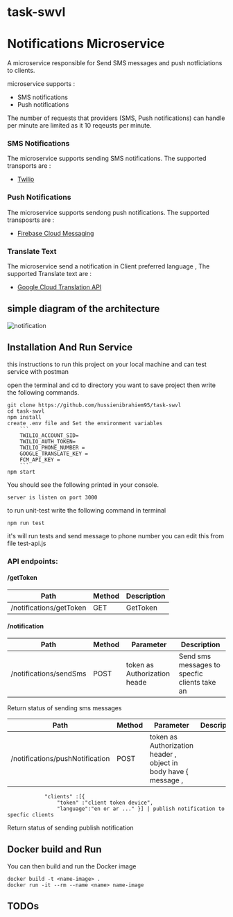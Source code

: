 # task-swvl
# Notifications Microservice
A microservice responsible for Send SMS messages and push notficiations to clients.

microservice supports :
* SMS notifications
* Push notifications

The number of requests that providers (SMS, Push notifications) can handle per minute are limited as it 10 reqeusts per minute.


### SMS Notifications

The microservice supports sending SMS notifications. The supported transports are :
* [Twilio](https://www.twilio.com/) 


### Push Notifications

The microservice supports sendong push notifications. The supported transposrts are :
* [Firebase Cloud Messaging](https://firebase.google.com/docs/cloud-messaging)


### Translate Text
The microservice send a notification in Client preferred language , The supported Translate text are :

* [Google Cloud Translation API](https://cloud.google.com/translate)


## simple diagram of the architecture


![notification](https://user-images.githubusercontent.com/15314292/121393424-9cca4380-c950-11eb-9fc2-4b8dfd97132e.png)


## Installation And Run Service

this instructions to run this project on your local machine and can test service with postman 

open the terminal and cd to directory you want to save project then write the following commands.
```
git clone https://github.com/hussienibrahiem95/task-swvl
cd task-swvl
npm install
create .env file and Set the environment variables
    ```
    TWILIO_ACCOUNT_SID=
    TWILIO_AUTH_TOKEN=
    TWILIO_PHONE_NUMBER =
    GOOGLE_TRANSLATE_KEY = 
    FCM_API_KEY =
    ```
npm start
```
You should see the following printed in your console.
```
server is listen on port 3000
```

to run unit-test write the following command in terminal

```
npm run test 
```
it's will run tests and send message to phone number you can edit this from file test-api.js



### API endpoints:

#### /getToken
Path | Method | Description
---|---|---
/notifications/getToken | GET | GetToken

#### /notification
Path | Method |  Parameter | Description 
---|---|---|---
/notifications/sendSms | POST | token as Authorization heade | Send sms messages to specfic clients take an

Return status of sending sms messages

Path | Method |  Parameter | Description 
---|---|---|---
/notifications/pushNotification | POST | token as Authorization header , object in body have { message ,
                "clients" :[{
                    "token" :"client token device",
                    "language":"en or ar ..." }] | publish notification to specfic clients

Return status of sending publish notification




## Docker build and Run

You can then build and run the Docker image

```
docker build -t <name-image> .
docker run -it --rm --name <name> name-image
```

## TODOs

